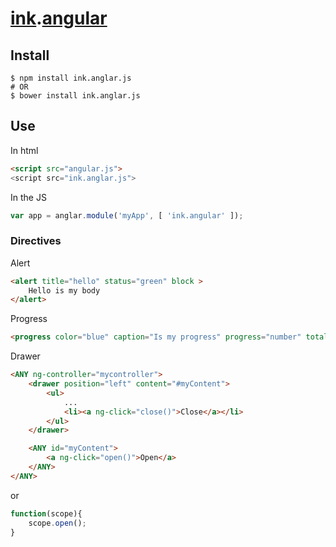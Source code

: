 # [ink](http://ink.sapo.pt).[angular](https://angularjs.org)

## Install

```console
$ npm install ink.anglar.js
# OR
$ bower install ink.anglar.js
```

## Use

In html
```html
<script src="angular.js">
<script src="ink.anglar.js">
```
In the JS
```js
var app = anglar.module('myApp', [ 'ink.angular' ]);
```

### Directives
Alert
```html
<alert title="hello" status="green" block >
	Hello is my body
</alert>
```

Progress
```html
<progress color="blue" caption="Is my progress" progress="number" total="max" />
```

Drawer
```html
<ANY ng-controller="mycontroller">
	<drawer position="left" content="#myContent">
		<ul>
			...
			<li><a ng-click="close()">Close</a></li>
		</ul>
	</drawer>

	<ANY id="myContent">
		<a ng-click="open()">Open</a>
	</ANY>
</ANY>
```
or
```js
function(scope){
	scope.open();
}
```